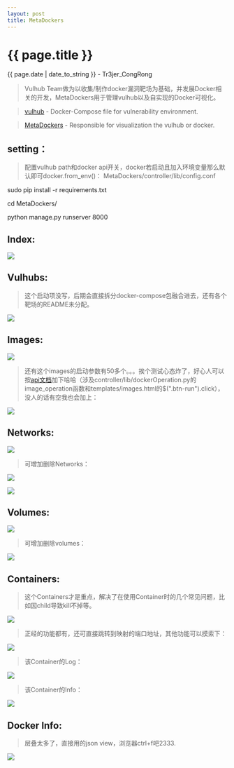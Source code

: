 ```yaml
---
layout: post
title: MetaDockers
---
```


{{ page.title }}
================
<p class="date">{{ page.date | date_to_string }} - Tr3jer_CongRong</p>

> Vulhub Team做为以收集/制作docker漏洞靶场为基础，并发展Docker相关的开发，MetaDockers用于管理vulhub以及自实现的Docker可视化。

> <a target="_blank" href="https://github.com/Tr3jer/dnsAutoRebinding">vulhub</a> - Docker-Compose file for vulnerability environment.

> <a target="_blank" href="https://github.com/Tr3jer/dnsAutoRebinding">MetaDockers</a> - Responsible for visualization the vulhub or docker.

## setting：
> 配置vulhub path和docker api开关，docker若启动且加入环境变量那么默认即可docker.from_env()：
MetaDockers/controller/lib/config.conf

sudo pip install -r requirements.txt

cd MetaDockers/

python manage.py runserver 8000

## Index:
![](http://pfr2vvlbk.bkt.clouddn.com/gerggf.png)
## Vulhubs:
> 这个启动项没写，后期会直接拆分docker-compose包融合进去，还有各个靶场的README未分配。

![](http://pfr2vvlbk.bkt.clouddn.com/dsfwqe221.png)
## Images:
![](http://pfr2vvlbk.bkt.clouddn.com/regregeh.png)
> 还有这个images的启动参数有50多个。。。挨个测试心态炸了，好心人可以按[api文档](http://docker-py.readthedocs.io/en/stable/containers.html)加下哈哈（涉及controller/lib/dockerOperation.py的image_operation函数和templates/images.html的$(".btn-run").click），没人的话有空我也会加上：

![](http://pfr2vvlbk.bkt.clouddn.com/3rvyjar.png)
## Networks:
![](http://pfr2vvlbk.bkt.clouddn.com/43tyo8dsf.png)

> 可增加删除Networks：

![](http://pfr2vvlbk.bkt.clouddn.com/thth.png)

![](http://pfr2vvlbk.bkt.clouddn.com/ewtewr.png)
## Volumes:
![](http://pfr2vvlbk.bkt.clouddn.com/32r32r3r2.png)

> 可增加删除volumes：

![](http://pfr2vvlbk.bkt.clouddn.com/rwiubsdf.png)
## Containers:

> 这个Containers才是重点，解决了在使用Container时的几个常见问题，比如因child导致kill不掉等。

![](http://pfr2vvlbk.bkt.clouddn.com/dsfwwefrew4.png)

> 正经的功能都有，还可直接跳转到映射的端口地址，其他功能可以摸索下：

![](http://pfr2vvlbk.bkt.clouddn.com/sadbkyuasd.png)

> 该Container的Log：

![](http://pfr2vvlbk.bkt.clouddn.com/wg7vyksdf.png)

> 该Container的Info：

![](http://pfr2vvlbk.bkt.clouddn.com/3qrg7iqw.png)
## Docker Info:

> 层叠太多了，直接用的json view，浏览器ctrl+f吧2333.

![](http://pfr2vvlbk.bkt.clouddn.com/3rb78sdfk.png)

